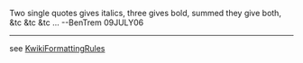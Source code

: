Two single quotes gives italics, three gives bold, summed they give
both, &tc &tc &tc \... \--BenTrem 09JULY06

------------------------------------------------------------------------

see [KwikiFormattingRules](KwikiFormattingRules "wikilink")
